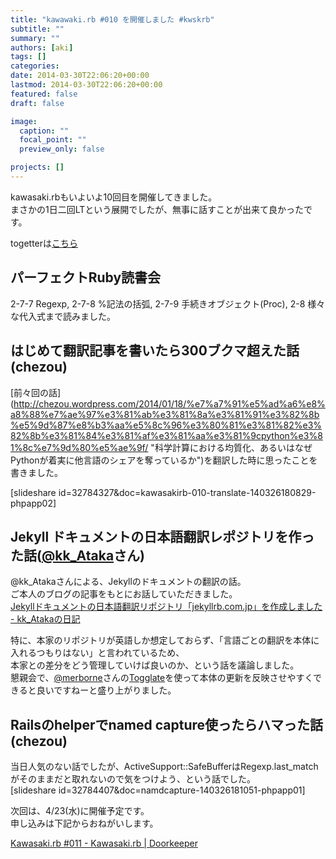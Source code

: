 ```yaml
---
title: "kawawaki.rb #010 を開催しました #kwskrb"
subtitle: ""
summary: ""
authors: [aki]
tags: []
categories: 
date: 2014-03-30T22:06:20+00:00
lastmod: 2014-03-30T22:06:20+00:00
featured: false
draft: false

image:
  caption: ""
  focal_point: ""
  preview_only: false

projects: []
---
```

kawasaki.rbもいよいよ10回目を開催してきました。  
まさかの1日二回LTという展開でしたが、無事に話すことが出来て良かったです。

togetterは[こちら](http://togetter.com/li/648447)

## パーフェクトRuby読書会

2-7-7 Regexp, 2-7-8 %記法の括弧, 2-7-9 手続きオブジェクト(Proc), 2-8 様々な代入式まで読みました。

## はじめて翻訳記事を書いたら300ブクマ超えた話 (chezou)

[前々回の話](http://chezou.wordpress.com/2014/01/18/%e7%a7%91%e5%ad%a6%e8%a8%88%e7%ae%97%e3%81%ab%e3%81%8a%e3%81%91%e3%82%8b%e5%9d%87%e8%b3%aa%e5%8c%96%e3%80%81%e3%81%82%e3%82%8b%e3%81%84%e3%81%af%e3%81%aa%e3%81%9cpython%e3%81%8c%e7%9d%80%e5%ae%9f/ &quot;科学計算における均質化、あるいはなぜPythonが着実に他言語のシェアを奪っているか&quot;)を翻訳した時に思ったことを書きました。

[slideshare id=32784327&amp;doc=kawasakirb-010-translate-140326180829-phpapp02]

## Jekyll ドキュメントの日本語翻訳レポジトリを作った話([@kk\_Ataka](https://twitter.com/kk_Ataka)さん)

@kk\_Atakaさんによる、Jekyllのドキュメントの翻訳の話。  
ご本人のブログの記事をもとにお話していただきました。  
[Jekyllドキュメントの日本語翻訳リポジトリ「jekyllrb.com.jp」を作成しました - kk\_Atakaの日記](http://d.hatena.ne.jp/kk_Ataka/20140314/1394723421)

特に、本家のリポジトリが英語しか想定しておらず、「言語ごとの翻訳を本体に入れるつもりはない」と言われているため、  
本家との差分をどう管理していけば良いのか、という話を議論しました。  
懇親会で、[@merborne](https://twitter.com/merborne)さんの[Togglate](http://melborne.github.io/2014/02/17/update-togglate-for-renewed-proposal-to-translation/)を使って本体の更新を反映させやすくできると良いですねーと盛り上がりました。

## Railsのhelperでnamed capture使ったらハマった話 (chezou)

当日人気のない話でしたが、ActiveSupport::SafeBufferはRegexp.last\_matchがそのままだと取れないので気をつけよう、という話でした。  
[slideshare id=32784407&amp;doc=namdcapture-140326181051-phpapp01]

次回は、4/23(水)に開催予定です。  
申し込みは下記からおねがいします。

[Kawasaki.rb #011 - Kawasaki.rb | Doorkeeper](http://kawasakirb.doorkeeper.jp/events/10187)


